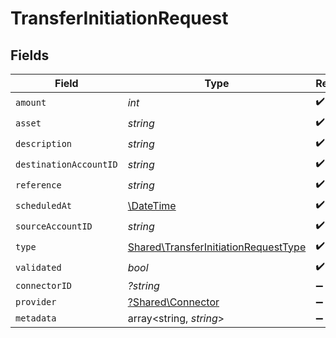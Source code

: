 # TransferInitiationRequest


## Fields

| Field                                                                                        | Type                                                                                         | Required                                                                                     | Description                                                                                  | Example                                                                                      |
| -------------------------------------------------------------------------------------------- | -------------------------------------------------------------------------------------------- | -------------------------------------------------------------------------------------------- | -------------------------------------------------------------------------------------------- | -------------------------------------------------------------------------------------------- |
| `amount`                                                                                     | *int*                                                                                        | :heavy_check_mark:                                                                           | N/A                                                                                          |                                                                                              |
| `asset`                                                                                      | *string*                                                                                     | :heavy_check_mark:                                                                           | N/A                                                                                          | USD                                                                                          |
| `description`                                                                                | *string*                                                                                     | :heavy_check_mark:                                                                           | N/A                                                                                          |                                                                                              |
| `destinationAccountID`                                                                       | *string*                                                                                     | :heavy_check_mark:                                                                           | N/A                                                                                          |                                                                                              |
| `reference`                                                                                  | *string*                                                                                     | :heavy_check_mark:                                                                           | N/A                                                                                          | XXX                                                                                          |
| `scheduledAt`                                                                                | [\DateTime](https://www.php.net/manual/en/class.datetime.php)                                | :heavy_check_mark:                                                                           | N/A                                                                                          |                                                                                              |
| `sourceAccountID`                                                                            | *string*                                                                                     | :heavy_check_mark:                                                                           | N/A                                                                                          |                                                                                              |
| `type`                                                                                       | [Shared\TransferInitiationRequestType](../../Models/Shared/TransferInitiationRequestType.md) | :heavy_check_mark:                                                                           | N/A                                                                                          |                                                                                              |
| `validated`                                                                                  | *bool*                                                                                       | :heavy_check_mark:                                                                           | N/A                                                                                          |                                                                                              |
| `connectorID`                                                                                | *?string*                                                                                    | :heavy_minus_sign:                                                                           | N/A                                                                                          |                                                                                              |
| `provider`                                                                                   | [?Shared\Connector](../../Models/Shared/Connector.md)                                        | :heavy_minus_sign:                                                                           | N/A                                                                                          |                                                                                              |
| `metadata`                                                                                   | array<string, *string*>                                                                      | :heavy_minus_sign:                                                                           | N/A                                                                                          |                                                                                              |